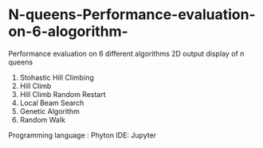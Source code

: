 # N-queens-Performance-evaluation-on-6-alogorithm-
Performance evaluation on 6 different algorithms
2D output display of n queens

1. Stohastic Hill Climbing
2. Hill Climb
3. Hill Climb Random Restart
4. Local Beam Search 
5. Genetic Algorithm
6. Random Walk

Programming language : Phyton
IDE: Jupyter
